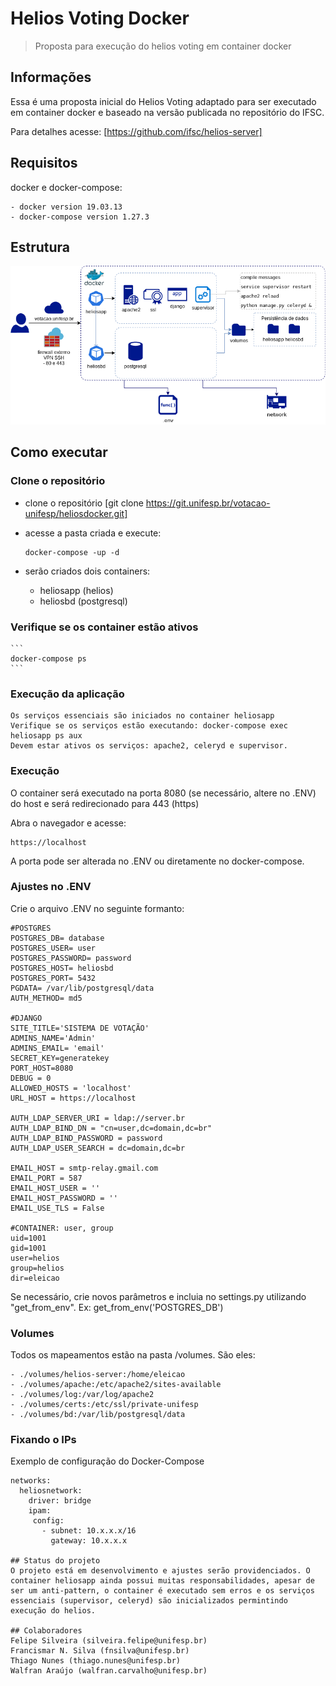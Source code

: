 # Helios Voting Docker

> Proposta para execução do helios voting em container docker

## Informações

Essa é uma proposta inicial do Helios Voting adaptado para ser executado em container docker e baseado na versão publicada no repositório do IFSC.

Para detalhes acesse: [https://github.com/ifsc/helios-server]

## Requisitos

docker e docker-compose:

    - docker version 19.03.13
    - docker-compose version 1.27.3

## Estrutura
![](Estrutura_Helios.png)

## Como executar

### Clone o repositório

- clone o repositório [git clone https://git.unifesp.br/votacao-unifesp/heliosdocker.git]

- acesse a pasta criada e execute:

    ```
    docker-compose -up -d
    ```

- serão criados dois containers:
    - heliosapp (helios)
    - heliosbd (postgresql)

### Verifique se os container estão ativos

    ```
    docker-compose ps
    ```

### Execução da aplicação

```
Os serviços essenciais são iniciados no container heliosapp
Verifique se os serviços estão executando: docker-compose exec heliosapp ps aux
Devem estar ativos os serviços: apache2, celeryd e supervisor.
```

### Execução

O container será executado na porta 8080 (se necessário, altere no .ENV) do host e será redirecionado para 443 (https)

Abra o navegador e acesse:
```
https://localhost 
```
A porta pode ser alterada no .ENV ou diretamente no docker-compose.


### Ajustes no .ENV

Crie o arquivo .ENV no seguinte formanto:
```
#POSTGRES
POSTGRES_DB= database
POSTGRES_USER= user
POSTGRES_PASSWORD= password
POSTGRES_HOST= heliosbd
POSTGRES_PORT= 5432
PGDATA= /var/lib/postgresql/data
AUTH_METHOD= md5

#DJANGO
SITE_TITLE='SISTEMA DE VOTAÇÃO'
ADMINS_NAME='Admin'
ADMINS_EMAIL= 'email'
SECRET_KEY=generatekey
PORT_HOST=8080
DEBUG = 0
ALLOWED_HOSTS = 'localhost'
URL_HOST = https://localhost

AUTH_LDAP_SERVER_URI = ldap://server.br
AUTH_LDAP_BIND_DN = "cn=user,dc=domain,dc=br"
AUTH_LDAP_BIND_PASSWORD = password
AUTH_LDAP_USER_SEARCH = dc=domain,dc=br

EMAIL_HOST = smtp-relay.gmail.com
EMAIL_PORT = 587
EMAIL_HOST_USER = ''
EMAIL_HOST_PASSWORD = ''
EMAIL_USE_TLS = False

#CONTAINER: user, group
uid=1001
gid=1001
user=helios
group=helios
dir=eleicao
```
Se necessário, crie novos parâmetros e incluia no settings.py utilizando "get_from_env".
Ex: get_from_env('POSTGRES_DB')

### Volumes

Todos os mapeamentos estão na pasta /volumes.  São eles:

    - ./volumes/helios-server:/home/eleicao
    - ./volumes/apache:/etc/apache2/sites-available
    - ./volumes/log:/var/log/apache2
    - ./volumes/certs:/etc/ssl/private-unifesp
    - ./volumes/bd:/var/lib/postgresql/data    

### Fixando o IPs
Exemplo de configuração do Docker-Compose
```
networks:
  heliosnetwork:
    driver: bridge
    ipam:
     config:
       - subnet: 10.x.x.x/16
         gateway: 10.x.x.x
      
## Status do projeto
O projeto está em desenvolvimento e ajustes serão providenciados. O container heliosapp ainda possui muitas responsabilidades, apesar de ser um anti-pattern, o container é executado sem erros e os serviços essenciais (supervisor, celeryd) são inicializados permintindo execução do helios. 

## Colaboradores
Felipe Silveira (silveira.felipe@unifesp.br)
Francismar N. Silva (fnsilva@unifesp.br)
Thiago Nunes (thiago.nunes@unifesp.br)
Walfran Araújo (walfran.carvalho@unifesp.br)
